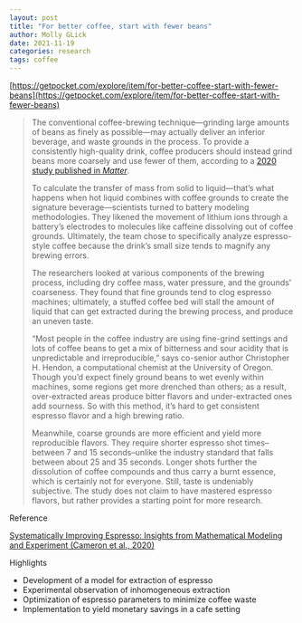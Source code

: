```yaml
---
layout: post
title: "For better coffee, start with fewer beans"
author: Molly GLick
date: 2021-11-19
categories: research
tags: coffee
---
```

[https://getpocket.com/explore/item/for-better-coffee-start-with-fewer-beans](https://getpocket.com/explore/item/for-better-coffee-start-with-fewer-beans)

> The conventional coffee-brewing technique—grinding large amounts of beans as finely as possible—may actually deliver an inferior beverage, and waste grounds in the process. To provide a consistently high-quality drink, coffee producers should instead grind beans more coarsely and use fewer of them, according to a [2020 study published in *Matter*](https://www.cell.com/matter/fulltext/S2590-2385(19)30410-2).
>
> To calculate the transfer of mass from solid to liquid—that’s what happens when hot liquid combines with coffee grounds to create the signature beverage—scientists turned to battery modeling methodologies. They likened the movement of lithium ions through a battery’s electrodes to molecules like caffeine dissolving out of coffee grounds. Ultimately, the team chose to specifically analyze espresso-style coffee because the drink’s small size tends to magnify any brewing errors.
>
> The researchers looked at various components of the brewing process, including dry coffee mass, water pressure, and the grounds’ coarseness. They found that fine grounds tend to clog espresso machines; ultimately, a stuffed coffee bed will stall the amount of liquid that can get extracted during the brewing process, and produce an uneven taste.
>
> “Most people in the coffee industry are using fine-grind settings and lots of coffee beans to get a mix of bitterness and sour acidity that is unpredictable and irreproducible,” says co-senior author Christopher H. Hendon, a computational chemist at the University of Oregon. Though you’d expect finely ground beans to wet evenly within machines, some regions get more drenched than others; as a result, over-extracted areas produce bitter flavors and under-extracted ones add sourness. So with this method, it’s hard to get consistent espresso flavor and a high brewing ratio.
>
> Meanwhile, coarse grounds are more efficient and yield more reproducible flavors. They require shorter espresso shot times–between 7 and 15 seconds–unlike the industry standard that falls between about 25 and 35 seconds. Longer shots further the dissolution of coffee compounds and thus carry a burnt essence, which is certainly not for everyone. Still, taste is undeniably subjective. The study does not claim to have mastered espresso flavors, but rather provides a starting point for more research.

Reference

[Systematically Improving Espresso: Insights from Mathematical Modeling and Experiment (Cameron et al., 2020)](https://www.cell.com/matter/fulltext/S2590-2385(19)30410-2)

Highlights

- Development of a model for extraction of espresso
- Experimental observation of inhomogeneous extraction
- Optimization of espresso parameters to minimize coffee waste
- Implementation to yield monetary savings in a cafe setting
